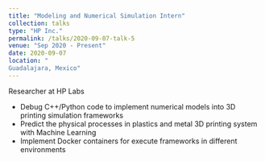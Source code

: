 ```yaml
---
title: "Modeling and Numerical Simulation Intern"
collection: talks
type: "HP Inc."
permalink: /talks/2020-09-07-talk-5
venue: "Sep 2020 - Present"
date: 2020-09-07
location: "
Guadalajara, Mexico"
---
```


 Researcher at HP Labs

 *	Debug C++/Python code to implement numerical models into 3D printing simulation frameworks
 *	Predict the physical processes in plastics and metal 3D printing system with Machine Learning
 * Implement Docker containers for execute frameworks in different environments 

